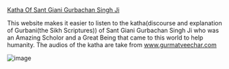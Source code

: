 [Katha Of Sant Giani Gurbachan Singh Ji](https://santjikatha.xyz)

This website makes it easier to listen to the katha(discourse
 and explanation of Gurbani(the Sikh Scriptures)) of Sant Giani Gurbachan Singh Ji 
who was an Amazing Scholor and a Great Being that came to this world to help humanity.
The audios of the katha are take from www.gurmatveechar.com

![image](https://user-images.githubusercontent.com/73843250/147864290-4ba30a82-b7b8-48b4-a34c-5a0be5ab2606.png)

